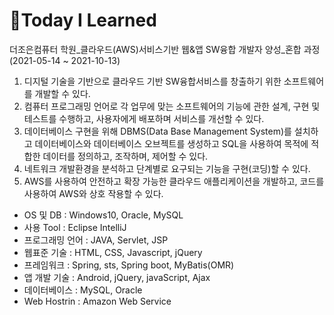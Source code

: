 # 🚩Today I Learned
더조은컴퓨터 학원_클라우드(AWS)서비스기반 웹&앱 SW융합 개발자 양성_혼합 과정(2021-05-14 ~ 2021-10-13)

1. 디지털 기술을 기반으로 클라우드 기반 SW융합서비스를 창출하기 위한 소프트웨어를 개발할 수 있다.
2. 컴퓨터 프로그래밍 언어로 각 업무에 맞는 소프트웨어의 기능에 관한 설계, 구현 및 테스트를 수행하고, 사용자에게 배포하며 서비스를 개선할 수 있다.
3. 데이터베이스 구현을 위해 DBMS(Data Base Management System)를 설치하고 데이터베이스와 데이터베이스 오브젝트를 생성하고 SQL을 사용하여 목적에 적합한 데이터를 정의하고, 조작하며, 제어할 수 있다.
4. 네트워크 개발환경을 분석하고 단계별로 요구되는 기능을 구현(코딩)할 수 있다.
5. AWS를 사용하여 안전하고 확장 가능한 클라우드 애플리케이션을 개발하고, 코드를 사용하여 AWS와 상호 작용할 수 있다.

- OS 및 DB : Windows10, Oracle, MySQL
- 사용 Tool : Eclipse IntelliJ
- 프로그래밍 언어 : JAVA, Servlet, JSP
- 웹표준 기술 : HTML, CSS, Javascript, jQuery
- 프레임워크 : Spring, sts, Spring boot, MyBatis(OMR)
- 앱 개발 기술 : Android, jQuery, javaScript, Ajax
- 데이터베이스 : MySQL, Oracle
- Web Hostrin : Amazon Web Service
